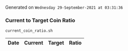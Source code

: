 Generated on `Wednesday 29-September-2021 at 03:31:36`

### Current to Target Coin Ratio
`current_coin_ratio.sh`

Date|Current|Target|Ratio
---|---|---|---
